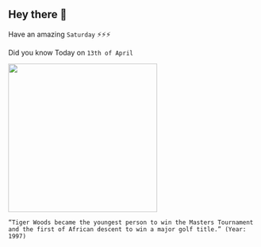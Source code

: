 ## Hey there 👋
Have an amazing `Saturday` ⚡⚡⚡

Did you know Today on `13th of April`
 
 [<img src="https://ichef.bbci.co.uk/news/1024/cpsprodpb/6738/production/_106342462_woods_95_getty_feature_promo.png" width="300" />](https://www.history.com/this-day-in-history/tiger-woods-wins-first-major) 
 ```
“Tiger Woods became the youngest person to win the Masters Tournament and the first of African descent to win a major golf title.” (Year: 1997)
```
